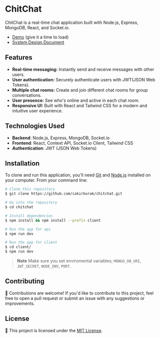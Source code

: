 # ChitChat

ChitChat is a real-time chat application built with Node.js, Express, MongoDB, React, and Socket.io.

- [Demo](https://chitchat-f8bx.onrender.com/) (give it a time to load)
- [System Design Document](https://woolly-society-a2b.notion.site/System-Design-Document-ChitChat-21d81cc6c0d94d0192a02e249fd7a5fa?pvs=4)

## Features

- **Real-time messaging:** Instantly send and receive messages with other users.
- **User authentication:** Securely authenticate users with JWT(JSON Web Tokens).
- **Multiple chat rooms:** Create and join different chat rooms for group conversations.
- **User presence:** See who's online and active in each chat room.
- **Responsive UI:** Built with React and Tailwind CSS for a modern and intuitive user experience.

## Technologies Used

- **Backend**: Node.js, Express, MongoDB, Socket.io
- **Frontend**: React, Context API, Socket.io Client, Tailwind CSS
- **Authentication**: JWT (JSON Web Tokens)

## Installation

To clone and run this application, you'll need [Git](https://git-scm.com) and [Node.js](https://nodejs.org/en/download/) installed on your computer. From your command line:

```bash
# Clone this repository
$ git clone https://github.com/cakirburak/chitchat.git

# Go into the repository
$ cd chitchat

# Install dependencies
$ npm install && npm install --prefix client

# Run the app for api
$ npm run dev

# Run the app for client
$ cd client/
$ npm run dev
```
> **Note**
> Make sure you set enviromental variables; `MONGO_DB_URI`, `JWT_SECRET`, `NODE_ENV`, `PORT`.

## Contributing

🙌 Contributions are welcome! If you'd like to contribute to this project, feel free to open a pull request or submit an issue with any suggestions or improvements.

## License

📄 This project is licensed under the [MIT License](LICENSE).

